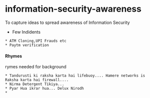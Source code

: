 # information-security-awareness

To capture ideas to spread awareness of Information Security

* Few Indidents
```
* ATM Cloning,UPI Frauds etc
* Paytm verification
```

#### Rhymes

rymes needed for background

```
* Tandurusti ki raksha karta hai lifebuoy.... Hamere networks is Raksha karta hai firewall....
* Nirma Detergent Tikiya...
* Pyar Hua ikrar hua... Delux Nirodh
* 
```
